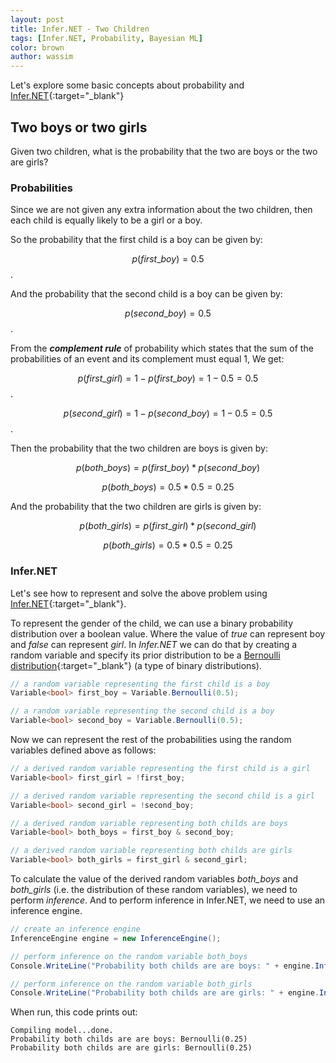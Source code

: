 ```yaml
---
layout: post
title: Infer.NET - Two Children
tags: [Infer.NET, Probability, Bayesian ML]
color: brown
author: wassim
---
```


Let's explore some basic concepts about probability and [Infer.NET](https://dotnet.github.io/infer/){:target="\_blank"}

## Two boys or two girls

Given two children, what is the probability that the two are boys or the two are girls?

### Probabilities

Since we are not given any extra information about the two children, then each child is equally likely to be a girl or a boy.

So the probability that the first child is a boy can be given by:

$$ p(first\_boy) = 0.5 $$.

And the probability that the second child is a boy can be given by:

$$ p(second\_boy) = 0.5 $$.

From the **_complement rule_** of probability which states that the sum of the probabilities of an event and its complement must equal 1, We get:

$$ p(first\_girl) = 1 - p(first\_boy) = 1 - 0.5 = 0.5 $$.

$$ p(second\_girl) = 1 - p(second\_boy) = 1 - 0.5 = 0.5 $$.

Then the probability that the two children are boys is given by:

$$ p(both\_boys) = p(first\_boy) * p(second\_boy) $$

$$ p(both\_boys) = 0.5 * 0.5 = 0.25 $$

And the probability that the two children are girls is given by:

$$ p(both\_girls) = p(first\_girl) * p(second\_girl) $$

$$ p(both\_girls) = 0.5 * 0.5 = 0.25 $$

### Infer.NET

Let's see how to represent and solve the above problem using [Infer.NET](https://dotnet.github.io/infer/){:target="\_blank"}.

To represent the gender of the child, we can use a binary probability distribution over a boolean value. Where the value of _true_ can represent boy and _false_ can represent _girl_. In _Infer.NET_ we can do that by creating a random variable and specify its prior distribution to be a [Bernoulli distribution](https://en.wikipedia.org/wiki/Bernoulli_distribution){:target="\_blank"} (a type of binary distributions).

```csharp
// a random variable representing the first child is a boy
Variable<bool> first_boy = Variable.Bernoulli(0.5);

// a random variable representing the second child is a boy
Variable<bool> second_boy = Variable.Bernoulli(0.5);
```

Now we can represent the rest of the probabilities using the random variables defined above as follows:

```csharp
// a derived random variable representing the first child is a girl
Variable<bool> first_girl = !first_boy;

// a derived random variable representing the second child is a girl
Variable<bool> second_girl = !second_boy;

// a derived random variable representing both childs are boys
Variable<bool> both_boys = first_boy & second_boy;

// a derived random variable representing both childs are girls
Variable<bool> both_girls = first_girl & second_girl;
```

To calculate the value of the derived random variables _both_boys_ and _both_girls_ (i.e. the distribution of these random variables), we need to perform _inference_. And to perform inference in Infer.NET, we need to use an inference engine.

```csharp
// create an inference engine
InferenceEngine engine = new InferenceEngine();

// perform inference on the random variable both_boys
Console.WriteLine("Probability both childs are are boys: " + engine.Infer(both_boys));

// perform inference on the random variable both_girls
Console.WriteLine("Probability both childs are are girls: " + engine.Infer(both_girls));
```

When run, this code prints out:

```shell
Compiling model...done.
Probability both childs are are boys: Bernoulli(0.25)
Probability both childs are are girls: Bernoulli(0.25)
```
